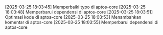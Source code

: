 [2025-03-25 18:03:45] Memperbaiki typo di aptos-core
[2025-03-25 18:03:48] Memperbarui dependensi di aptos-core
[2025-03-25 18:03:51] Optimasi kode di aptos-core
[2025-03-25 18:03:53] Menambahkan komentar di aptos-core
[2025-03-25 18:03:55] Memperbarui dependensi di aptos-core
